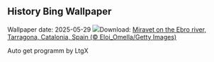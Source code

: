 ## History Bing Wallpaper
Wallpaper date: 2025-05-29
![](https://www.bing.com/th?id=OHR.MiravetSpain_EN-IN8368542648_UHD.jpg&w=1000)Download: [Miravet on the Ebro river, Tarragona, Catalonia, Spain (© Eloi_Omella/Getty Images)](https://www.bing.com/th?id=OHR.MiravetSpain_EN-IN8368542648_UHD.jpg)

Auto get programm by LtgX

